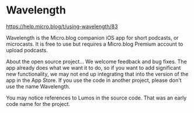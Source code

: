 # Wavelength

https://help.micro.blog/t/using-wavelength/83

Wavelength is the Micro.blog companion iOS app for short podcasts, or microcasts. It is free to use but requires a Micro.blog Premium account to upload podcasts.

About the open source project... We welcome feedback and bug fixes. The app already does what we want it to do, so if you want to add significant new functionality, we may not end up integrating that into the version of the app in the App Store. If you use the code in another project, please don't use the name Wavelength.

You may notice references to Lumos in the source code. That was an early code name for the project.
